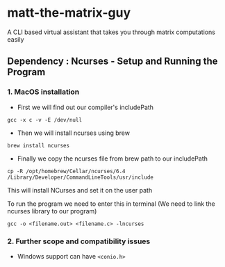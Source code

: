 # matt-the-matrix-guy
A CLI based virtual assistant that takes you through matrix computations easily

## Dependency : Ncurses - Setup and Running the Program
### 1. MacOS installation
- First we will find out our compiler's includePath
```
gcc -x c -v -E /dev/null
```

- Then we will install ncurses using brew
```
brew install ncurses
```

- Finally we copy the ncurses file from brew path to our includePath
```
cp -R /opt/homebrew/Cellar/ncurses/6.4 /Library/Developer/CommandLineTools/usr/include
```

This will install NCurses and set it on the user path

To run the program we need to enter this in terminal (We need to link the ncurses library to our program)
```
gcc -o <filename.out> <filename.c> -lncurses
```

### 2. Further scope and compatibility issues
- Windows support can have ``` <conio.h> ```
